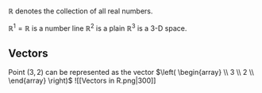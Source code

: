 $\mathbb{R}$ denotes the collection of all real numbers.

$\mathbb{R}^1 = \mathbb{R}$ is a number line
$\mathbb{R}^2$ is a plain
$\mathbb{R}^3$ is a 3-D space.

## Vectors

Point $\left( 3 , 2 \right)$ can be represented as the vector $\left( \begin{array} \\ 3 \\ 2 \\ \end{array} \right)$
![[Vectors in R.png|300]]






